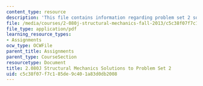 ```yaml
---
content_type: resource
description: 'This file contains information regarding problem set 2 solution. '
file: /media/courses/2-080j-structural-mechanics-fall-2013/c5c38f07f7c185de9c401a83d0db2008_MIT2_080JF13_ProbSet_2_Sol.pdf
file_type: application/pdf
learning_resource_types:
- Assignments
ocw_type: OCWFile
parent_title: Assignments
parent_type: CourseSection
resourcetype: Document
title: 2.080J Structural Mechanics Solutions to Problem Set 2
uid: c5c38f07-f7c1-85de-9c40-1a83d0db2008
---
```

